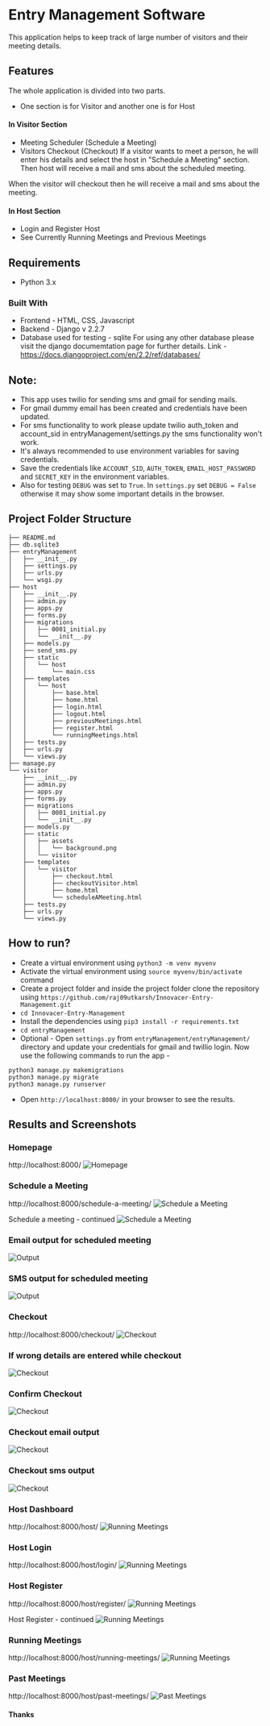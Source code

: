# Entry Management Software

This application helps to keep track of large number of visitors and their meeting details.

## Features

The whole application is divided into two parts.
* One section is for Visitor and another one is for Host

#### In Visitor Section
* Meeting Scheduler (Schedule a Meeting)
* Visitors Checkout (Checkout)
If a visitor wants to meet a person, he will enter his details and select the host in "Schedule a Meeting" section.  
Then host will receive a mail and sms about the scheduled meeting.  

When the visitor will checkout then he will receive a mail and sms about the meeting.  

#### In Host Section
* Login and Register Host
* See Currently Running Meetings and Previous Meetings

## Requirements

* Python 3.x

### Built With

* Frontend - HTML, CSS, Javascript
* Backend - Django v 2.2.7
* Database used for testing - sqlite
For using any other database please visit the django documemtation page for further details.
Link - https://docs.djangoproject.com/en/2.2/ref/databases/

## Note:

* This app uses twilio for sending sms and gmail for sending mails.  
* For gmail dummy email has been created and credentials have been updated.  
* For sms functionality to work please update twilio auth_token and account_sid in entryManagement/settings.py the sms functionality won't work.  
* It's always recommended to use environment variables for saving credentials.  
* Save the credentials like `ACCOUNT_SID`, `AUTH_TOKEN`, `EMAIL_HOST_PASSWORD` and `SECRET_KEY` in the environment variables.  
* Also for testing `DEBUG` was set to `True`. In `settings.py` set `DEBUG = False` otherwise it may show some important details in the browser.

## Project Folder Structure
```
├── README.md
├── db.sqlite3
├── entryManagement
│   ├── __init__.py
│   ├── settings.py
│   ├── urls.py
│   └── wsgi.py
├── host
│   ├── __init__.py
│   ├── admin.py
│   ├── apps.py
│   ├── forms.py
│   ├── migrations
│   │   ├── 0001_initial.py
│   │   └── __init__.py
│   ├── models.py
│   ├── send_sms.py
│   ├── static
│   │   └── host
│   │       └── main.css
│   ├── templates
│   │   └── host
│   │       ├── base.html
│   │       ├── home.html
│   │       ├── login.html
│   │       ├── logout.html
│   │       ├── previousMeetings.html
│   │       ├── register.html
│   │       └── runningMeetings.html
│   ├── tests.py
│   ├── urls.py
│   └── views.py
├── manage.py
└── visitor
    ├── __init__.py
    ├── admin.py
    ├── apps.py
    ├── forms.py
    ├── migrations
    │   ├── 0001_initial.py
    │   └── __init__.py
    ├── models.py
    ├── static
    │   ├── assets
    │   │   └── background.png
    │   └── visitor
    ├── templates
    │   └── visitor
    │       ├── checkout.html
    │       ├── checkoutVisitor.html
    │       ├── home.html
    │       └── scheduleAMeeting.html
    ├── tests.py
    ├── urls.py
    └── views.py
```

## How to run?
* Create a virtual environment using `python3 -m venv myvenv`
* Activate the virtual environment using `source myvenv/bin/activate` command
* Create a project folder and inside the project folder clone the repository using `https://github.com/raj09utkarsh/Innovacer-Entry-Management.git`
* `cd Innovacer-Entry-Management`
* Install the dependencies using `pip3 install -r requirements.txt`
* `cd entryManagement`
* Optional - Open `settings.py` from `entryManagement/entryManagement/` directory and update your credentials for gmail and twillio login. 
Now use the following commands to run the app -
```
python3 manage.py makemigrations
python3 manage.py migrate
python3 manage.py runserver
```
* Open `http://localhost:8000/` in your browser to see the results.

## Results and Screenshots

### Homepage
http://localhost:8000/
![Homepage](Screenshots/websiteHome.png?raw=true)

### Schedule a Meeting
http://localhost:8000/schedule-a-meeting/
![Schedule a Meeting](Screenshots/schedule1.png?raw=true)

Schedule a meeting - continued
![Schedule a Meeting](Screenshots/schedule2.png?raw=true)

### Email output for scheduled meeting
![Output](Screenshots/email-meeting-scheduled.png?raw=true)

### SMS output for scheduled meeting
![Output](Screenshots/meetingScheduled.png?raw=true)

### Checkout
http://localhost:8000/checkout/
![Checkout](Screenshots/checkout.png?raw=true)

### If wrong details are entered while checkout
![Checkout](Screenshots/wrong-checkout.png?raw=true)

### Confirm Checkout
![Checkout](Screenshots/confirm-checkout.png?raw=true)

### Checkout email output
![Checkout](Screenshots/email-output-complete.png?raw=true)

### Checkout sms output
![Checkout](Screenshots/meetingComplete.png?raw=true)

### Host Dashboard
http://localhost:8000/host/
![Running Meetings](Screenshots/hostdashboard.png?raw=true)

### Host Login
http://localhost:8000/host/login/
![Running Meetings](Screenshots/loginhost.png?raw=true)

### Host Register
http://localhost:8000/host/register/
![Running Meetings](Screenshots/register1.png?raw=true)

Host Register - continued
![Running Meetings](Screenshots/register2.png?raw=true)

### Running Meetings
http://localhost:8000/host/running-meetings/
![Running Meetings](Screenshots/running-meetings.png?raw=true)

### Past Meetings
http://localhost:8000/host/past-meetings/
![Past Meetings](Screenshots/past-meetings.png?raw=true)


#### Thanks